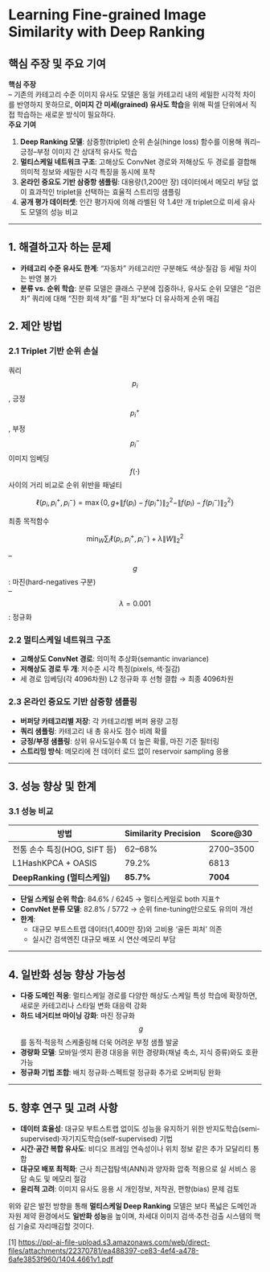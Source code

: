 # Learning Fine-grained Image Similarity with Deep Ranking

## 핵심 주장 및 주요 기여  
**핵심 주장**  
– 기존의 카테고리 수준 이미지 유사도 모델은 동일 카테고리 내의 세밀한 시각적 차이를 반영하지 못하므로, **이미지 간 미세(grained) 유사도 학습**을 위해 픽셀 단위에서 직접 학습하는 새로운 방식이 필요하다.  
**주요 기여**  
1. **Deep Ranking 모델**: 삼중항(triplet) 순위 손실(hinge loss) 함수를 이용해 쿼리–긍정–부정 이미지 간 상대적 유사도 학습  
2. **멀티스케일 네트워크 구조**: 고해상도 ConvNet 경로와 저해상도 두 경로를 결합해 의미적 정보와 세밀한 시각 특징을 동시에 포착  
3. **온라인 중요도 기반 삼중항 샘플링**: 대용량(1,200만 장) 데이터에서 메모리 부담 없이 효과적인 triplet을 선택하는 효율적 스트리밍 샘플링  
4. **공개 평가 데이터셋**: 인간 평가자에 의해 라벨된 약 1.4만 개 triplet으로 미세 유사도 모델의 성능 비교  

***

## 1. 해결하고자 하는 문제  
- **카테고리 수준 유사도 한계**: “자동차” 카테고리만 구분해도 색상·질감 등 세밀 차이는 반영 불가  
- **분류 vs. 순위 학습**: 분류 모델은 클래스 구분에 집중하나, 유사도 순위 모델은 “검은 차” 쿼리에 대해 “진한 회색 차”를 “흰 차”보다 더 유사하게 순위 매김  

## 2. 제안 방법  
### 2.1 Triplet 기반 순위 손실  
쿼리 $$p_i$$, 긍정 $$p_i^+$$, 부정 $$p_i^-$$ 이미지 임베딩 $$f(\cdot)$$ 사이의 거리 비교로 순위 위반을 패널티  

$$
\ell(p_i,p_i^+,p_i^-)
= \max\{0, g + \|f(p_i)-f(p_i^+)\|_2^2 - \|f(p_i)-f(p_i^-)\|_2^2\}
$$  

최종 목적함수  

$$
\min_W \sum_i \ell(p_i,p_i^+,p_i^-) + \lambda \|W\|_2^2
$$  

– $$g$$: 마진(hard-negatives 구분)  
– $$\lambda=0.001$$: 정규화  

### 2.2 멀티스케일 네트워크 구조  
- **고해상도 ConvNet 경로**: 의미적 추상화(semantic invariance)  
- **저해상도 경로 두 개**: 저수준 시각 특징(pixels, 색·질감)  
- 세 경로 임베딩(각 4096차원) L2 정규화 후 선형 결합 → 최종 4096차원  

### 2.3 온라인 중요도 기반 삼중항 샘플링  
- **버퍼당 카테고리별 저장**: 각 카테고리별 버퍼 용량 고정  
- **쿼리 샘플링**: 카테고리 내 총 유사도 점수 비례 확률  
- **긍정/부정 샘플링**: 상위 유사도일수록 더 높은 확률, 마진 기준 필터링  
- **스트리밍 방식**: 메모리에 전 데이터 로드 없이 reservoir sampling 응용  

***

## 3. 성능 향상 및 한계  
### 3.1 성능 비교  
| 방법                          | Similarity Precision | Score@30   |
|------------------------------|----------------------|------------|
| 전통 손수 특징(HOG, SIFT 등) | 62–68%               | 2700–3500  |
| L1HashKPCA + OASIS           | 79.2%                | 6813       |
| **DeepRanking (멀티스케일)** | **85.7%**            | **7004**   |

- **단일 스케일 순위 학습**: 84.6% / 6245 → 멀티스케일로 both 지표↑  
- **ConvNet 분류 모델**: 82.8% / 5772 → 순위 fine-tuning만으로도 유의미 개선  
- **한계**:  
  - 대규모 부트스트랩 데이터(1,400만 장)와 고비용 ‘골든 피처’ 의존  
  - 실시간 검색엔진 대규모 배포 시 연산·메모리 부담  

***

## 4. 일반화 성능 향상 가능성  
- **다중 도메인 적응**: 멀티스케일 경로를 다양한 해상도·스케일 특성 학습에 확장하면, 새로운 카테고리나 스타일 변화 대응력 강화  
- **하드 네거티브 마이닝 강화**: 마진 정규화 $$g$$를 동적·적응적 스케줄링해 더욱 어려운 부정 샘플 발굴  
- **경량화 모델**: 모바일·엣지 환경 대응을 위한 경량화(채널 축소, 지식 증류)와도 호환 가능  
- **정규화 기법 조합**: 배치 정규화·스펙트럴 정규화 추가로 오버피팅 완화  

***

## 5. 향후 연구 및 고려 사항  
- **데이터 효율성**: 대규모 부트스트랩 없이도 성능을 유지하기 위한 반지도학습(semi-supervised)·자기지도학습(self-supervised) 기법  
- **시간·공간 복합 유사도**: 비디오 프레임 연속성이나 위치 정보 같은 추가 모달리티 통합  
- **대규모 배포 최적화**: 근사 최근접탐색(ANN)과 양자화 압축 적용으로 실 서비스 응답 속도 및 메모리 절감  
- **윤리적 고려**: 이미지 유사도 응용 시 개인정보, 저작권, 편향(bias) 문제 검토  

위와 같은 발전 방향을 통해 **멀티스케일 Deep Ranking** 모델은 보다 폭넓은 도메인과 자원 제약 환경에서도 **일반화 성능**을 높이며, 차세대 이미지 검색·추천·검출 시스템의 핵심 기술로 자리매김할 것이다.

[1] https://ppl-ai-file-upload.s3.amazonaws.com/web/direct-files/attachments/22370781/ea488397-ce83-4ef4-a478-6afe3853f960/1404.4661v1.pdf
